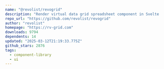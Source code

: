 ```yaml
---
name: "@revolist/revogrid"
description: "Render virtual data grid spreadsheet component in Svelte apps."
repo_url: "https://github.com/revolist/revogrid"
author: "revolist"
homepage: "https://rv-grid.com"
downloads: 9794
dependents: 14
updated: "2025-03-12T21:19:33.775Z"
github_stars: 2876
tags: 
  - component-library
  - ui
---
```

